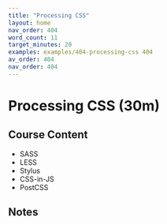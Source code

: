 ```yaml
---
title: "Processing CSS"
layout: home
nav_order: 404
word_count: 11
target_minutes: 20
examples: examples/404-processing-css 404
av_order: 404
nav_order: 404
---
```

# Processing CSS (30m)

## Course Content

- SASS
- LESS
- Stylus
- CSS-in-JS
- PostCSS

## Notes














